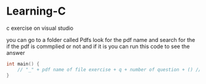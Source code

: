 # Learning-C
c exercise on visual studio

you can go to a folder called Pdfs look for the pdf name 
and search for the if the pdf is commplied or not 
and if it is 
you can run this code to see the answer 
```c
int main() {
    // "_" + pdf name of file exercise + q + number of question + () // _ + pointers_2_8 + q + 5 + () // exemple ==> _pointers_2_8q5();
}
```
